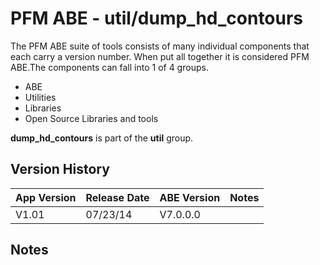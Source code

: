 # PFM ABE - util/dump_hd_contours

The PFM ABE suite of tools consists of many individual components that each carry a version number.  When put all together it is considered PFM ABE.The components can fall into 1 of 4 groups.
- ABE
- Utilities
- Libraries
- Open Source Libraries and tools

**dump_hd_contours** is part of the **util** group.

## Version History

|App Version|Release Date|ABE Version|Notes|
|-------|------------|-----|---|
|V1.01|07/23/14|V7.0.0.0|  |

## Notes
